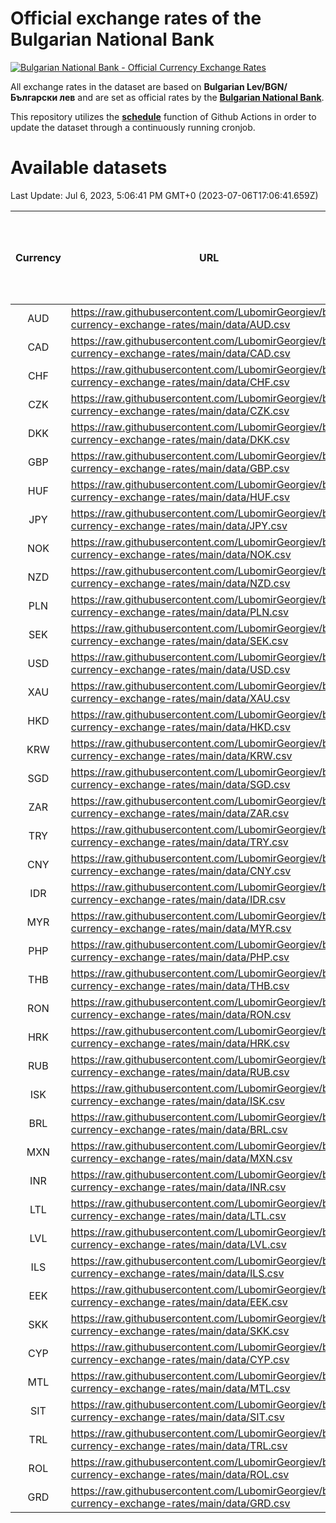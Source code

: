 # Official exchange rates of the Bulgarian National Bank

[![Bulgarian National Bank - Official Currency Exchange Rates](https://github.com/LubomirGeorgiev/bnb-currency-exchange-rates/actions/workflows/update-rates.yml/badge.svg?branch=main)](https://github.com/LubomirGeorgiev/bnb-currency-exchange-rates/actions/workflows/update-rates.yml)

All exchange rates in the dataset are based on **Bulgarian Lev/BGN/Български лев** and are set as official rates by the [**Bulgarian National Bank**](https://www.bnb.bg/Statistics/StExternalSector/StExchangeRates/StERForeignCurrencies/index.htm?toLang=_EN).

This repository utilizes the [**schedule**](https://docs.github.com/en/actions/reference/events-that-trigger-workflows) function of Github Actions in order to update the dataset through a continuously running cronjob.

# Available datasets

<!-- START LINKS (DO NOT EVER FU*ING DELETE THIS COMMENT FOR THE LOVE OF YOUR LIFE!!! IF YOU ARE CURIOS HOW IT WORKS, YOU CAN HAVE A LOOK AT ./src/updateReadme.ts) -->

Last Update: Jul 6, 2023, 5:06:41 PM GMT+0 (2023-07-06T17:06:41.659Z)

| Currency | URL                                                                                             | Number of records | Number of missing days that were filled in |
| :------: | ----------------------------------------------------------------------------------------------- | :---------------: | :----------------------------------------: |
|   AUD    | https://raw.githubusercontent.com/LubomirGeorgiev/bnb-currency-exchange-rates/main/data/AUD.csv |       8315        |                    2574                    |
|   CAD    | https://raw.githubusercontent.com/LubomirGeorgiev/bnb-currency-exchange-rates/main/data/CAD.csv |       8315        |                    2574                    |
|   CHF    | https://raw.githubusercontent.com/LubomirGeorgiev/bnb-currency-exchange-rates/main/data/CHF.csv |       8315        |                    2574                    |
|   CZK    | https://raw.githubusercontent.com/LubomirGeorgiev/bnb-currency-exchange-rates/main/data/CZK.csv |       8315        |                    2574                    |
|   DKK    | https://raw.githubusercontent.com/LubomirGeorgiev/bnb-currency-exchange-rates/main/data/DKK.csv |       8315        |                    2574                    |
|   GBP    | https://raw.githubusercontent.com/LubomirGeorgiev/bnb-currency-exchange-rates/main/data/GBP.csv |       8315        |                    2574                    |
|   HUF    | https://raw.githubusercontent.com/LubomirGeorgiev/bnb-currency-exchange-rates/main/data/HUF.csv |       8315        |                    2574                    |
|   JPY    | https://raw.githubusercontent.com/LubomirGeorgiev/bnb-currency-exchange-rates/main/data/JPY.csv |       8315        |                    2574                    |
|   NOK    | https://raw.githubusercontent.com/LubomirGeorgiev/bnb-currency-exchange-rates/main/data/NOK.csv |       8315        |                    2574                    |
|   NZD    | https://raw.githubusercontent.com/LubomirGeorgiev/bnb-currency-exchange-rates/main/data/NZD.csv |       8315        |                    2574                    |
|   PLN    | https://raw.githubusercontent.com/LubomirGeorgiev/bnb-currency-exchange-rates/main/data/PLN.csv |       8315        |                    2574                    |
|   SEK    | https://raw.githubusercontent.com/LubomirGeorgiev/bnb-currency-exchange-rates/main/data/SEK.csv |       8315        |                    2574                    |
|   USD    | https://raw.githubusercontent.com/LubomirGeorgiev/bnb-currency-exchange-rates/main/data/USD.csv |       8315        |                    2574                    |
|   XAU    | https://raw.githubusercontent.com/LubomirGeorgiev/bnb-currency-exchange-rates/main/data/XAU.csv |       8315        |                    2576                    |
|   HKD    | https://raw.githubusercontent.com/LubomirGeorgiev/bnb-currency-exchange-rates/main/data/HKD.csv |       8013        |                    2483                    |
|   KRW    | https://raw.githubusercontent.com/LubomirGeorgiev/bnb-currency-exchange-rates/main/data/KRW.csv |       8013        |                    2483                    |
|   SGD    | https://raw.githubusercontent.com/LubomirGeorgiev/bnb-currency-exchange-rates/main/data/SGD.csv |       8013        |                    2483                    |
|   ZAR    | https://raw.githubusercontent.com/LubomirGeorgiev/bnb-currency-exchange-rates/main/data/ZAR.csv |       8013        |                    2483                    |
|   TRY    | https://raw.githubusercontent.com/LubomirGeorgiev/bnb-currency-exchange-rates/main/data/TRY.csv |       6495        |                    2013                    |
|   CNY    | https://raw.githubusercontent.com/LubomirGeorgiev/bnb-currency-exchange-rates/main/data/CNY.csv |       6375        |                    1977                    |
|   IDR    | https://raw.githubusercontent.com/LubomirGeorgiev/bnb-currency-exchange-rates/main/data/IDR.csv |       6375        |                    1977                    |
|   MYR    | https://raw.githubusercontent.com/LubomirGeorgiev/bnb-currency-exchange-rates/main/data/MYR.csv |       6375        |                    1977                    |
|   PHP    | https://raw.githubusercontent.com/LubomirGeorgiev/bnb-currency-exchange-rates/main/data/PHP.csv |       6375        |                    1977                    |
|   THB    | https://raw.githubusercontent.com/LubomirGeorgiev/bnb-currency-exchange-rates/main/data/THB.csv |       6375        |                    1977                    |
|   RON    | https://raw.githubusercontent.com/LubomirGeorgiev/bnb-currency-exchange-rates/main/data/RON.csv |       6316        |                    1959                    |
|   HRK    | https://raw.githubusercontent.com/LubomirGeorgiev/bnb-currency-exchange-rates/main/data/HRK.csv |       6187        |                    1916                    |
|   RUB    | https://raw.githubusercontent.com/LubomirGeorgiev/bnb-currency-exchange-rates/main/data/RUB.csv |       5885        |                    1821                    |
|   ISK    | https://raw.githubusercontent.com/LubomirGeorgiev/bnb-currency-exchange-rates/main/data/ISK.csv |       5555        |                    1727                    |
|   BRL    | https://raw.githubusercontent.com/LubomirGeorgiev/bnb-currency-exchange-rates/main/data/BRL.csv |       5405        |                    1680                    |
|   MXN    | https://raw.githubusercontent.com/LubomirGeorgiev/bnb-currency-exchange-rates/main/data/MXN.csv |       5405        |                    1680                    |
|   INR    | https://raw.githubusercontent.com/LubomirGeorgiev/bnb-currency-exchange-rates/main/data/INR.csv |       5038        |                    1566                    |
|   LTL    | https://raw.githubusercontent.com/LubomirGeorgiev/bnb-currency-exchange-rates/main/data/LTL.csv |       4913        |                    1507                    |
|   LVL    | https://raw.githubusercontent.com/LubomirGeorgiev/bnb-currency-exchange-rates/main/data/LVL.csv |       4550        |                    1395                    |
|   ILS    | https://raw.githubusercontent.com/LubomirGeorgiev/bnb-currency-exchange-rates/main/data/ILS.csv |       4310        |                    1343                    |
|   EEK    | https://raw.githubusercontent.com/LubomirGeorgiev/bnb-currency-exchange-rates/main/data/EEK.csv |       4002        |                    1228                    |
|   SKK    | https://raw.githubusercontent.com/LubomirGeorgiev/bnb-currency-exchange-rates/main/data/SKK.csv |       2970        |                    912                     |
|   CYP    | https://raw.githubusercontent.com/LubomirGeorgiev/bnb-currency-exchange-rates/main/data/CYP.csv |       2906        |                    890                     |
|   MTL    | https://raw.githubusercontent.com/LubomirGeorgiev/bnb-currency-exchange-rates/main/data/MTL.csv |       2604        |                    799                     |
|   SIT    | https://raw.githubusercontent.com/LubomirGeorgiev/bnb-currency-exchange-rates/main/data/SIT.csv |       2542        |                    778                     |
|   TRL    | https://raw.githubusercontent.com/LubomirGeorgiev/bnb-currency-exchange-rates/main/data/TRL.csv |       1818        |                    559                     |
|   ROL    | https://raw.githubusercontent.com/LubomirGeorgiev/bnb-currency-exchange-rates/main/data/ROL.csv |       1697        |                    524                     |
|   GRD    | https://raw.githubusercontent.com/LubomirGeorgiev/bnb-currency-exchange-rates/main/data/GRD.csv |        361        |                    109                     |

<!-- END LINKS (DO NOT EVER FU*ING DELETE THIS COMMENT FOR THE LOVE OF YOUR LIFE!!! IF YOU ARE CURIOS HOW IT WORKS, YOU CAN HAVE A LOOK AT ./src/updateReadme.ts) -->
